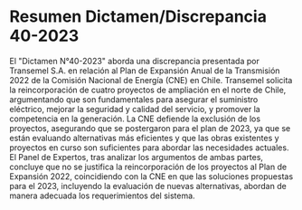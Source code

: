 # Resumen Dictamen/Discrepancia 40-2023
El "Dictamen N°40-2023" aborda una discrepancia presentada por Transemel S.A. en relación al Plan de Expansión Anual de la Transmisión 2022 de la Comisión Nacional de Energía (CNE) en Chile. Transemel solicita la reincorporación de cuatro proyectos de ampliación en el norte de Chile, argumentando que son fundamentales para asegurar el suministro eléctrico, mejorar la seguridad y calidad del servicio, y promover la competencia en la generación. La CNE defiende la exclusión de los proyectos, asegurando que se postergaron para el plan de 2023, ya que se están evaluando alternativas más eficientes y que las obras existentes y proyectos en curso son suficientes para abordar las necesidades actuales. El Panel de Expertos, tras analizar los argumentos de ambas partes, concluye que no se justifica la reincorporación de los proyectos al Plan de Expansión 2022, coincidiendo con la CNE en que las soluciones propuestas para el 2023, incluyendo la evaluación de nuevas alternativas, abordan de manera adecuada los requerimientos del sistema.